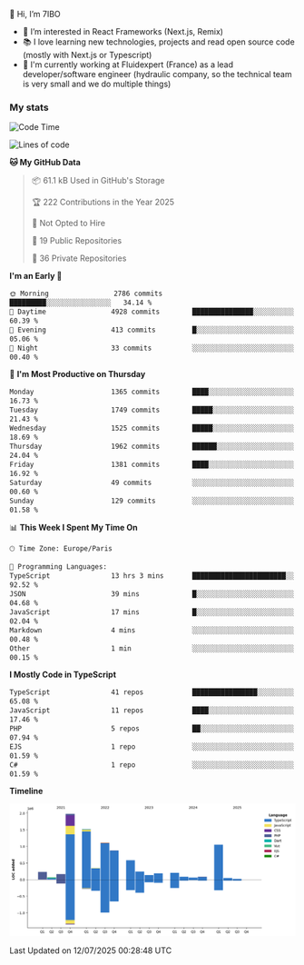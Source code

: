 👋 Hi, I’m 7IBO

- 👀 I’m interested in React Frameworks (Next.js, Remix)
- 📚 I love learning new technologies, projects and read open source code (mostly with Next.js or Typescript)
- 💼 I'm currently working at Fluidexpert (France) as a lead developer/software engineer (hydraulic company, so the technical team is very small and we do multiple things)

### My stats
<!--START_SECTION:waka-->
![Code Time](http://img.shields.io/badge/Code%20Time-1%2C123%20hrs%2048%20mins-blue)

![Lines of code](https://img.shields.io/badge/From%20Hello%20World%20I%27ve%20Written-8.9%20million%20lines%20of%20code-blue)

**🐱 My GitHub Data** 

> 📦 61.1 kB Used in GitHub's Storage 
 > 
> 🏆 222 Contributions in the Year 2025
 > 
> 🚫 Not Opted to Hire
 > 
> 📜 19 Public Repositories 
 > 
> 🔑 36 Private Repositories 
 > 
**I'm an Early 🐤** 

```text
🌞 Morning                2786 commits        █████████░░░░░░░░░░░░░░░░   34.14 % 
🌆 Daytime                4928 commits        ███████████████░░░░░░░░░░   60.39 % 
🌃 Evening                413 commits         █░░░░░░░░░░░░░░░░░░░░░░░░   05.06 % 
🌙 Night                  33 commits          ░░░░░░░░░░░░░░░░░░░░░░░░░   00.40 % 
```
📅 **I'm Most Productive on Thursday** 

```text
Monday                   1365 commits        ████░░░░░░░░░░░░░░░░░░░░░   16.73 % 
Tuesday                  1749 commits        █████░░░░░░░░░░░░░░░░░░░░   21.43 % 
Wednesday                1525 commits        █████░░░░░░░░░░░░░░░░░░░░   18.69 % 
Thursday                 1962 commits        ██████░░░░░░░░░░░░░░░░░░░   24.04 % 
Friday                   1381 commits        ████░░░░░░░░░░░░░░░░░░░░░   16.92 % 
Saturday                 49 commits          ░░░░░░░░░░░░░░░░░░░░░░░░░   00.60 % 
Sunday                   129 commits         ░░░░░░░░░░░░░░░░░░░░░░░░░   01.58 % 
```


📊 **This Week I Spent My Time On** 

```text
🕑︎ Time Zone: Europe/Paris

💬 Programming Languages: 
TypeScript               13 hrs 3 mins       ███████████████████████░░   92.52 % 
JSON                     39 mins             █░░░░░░░░░░░░░░░░░░░░░░░░   04.68 % 
JavaScript               17 mins             █░░░░░░░░░░░░░░░░░░░░░░░░   02.04 % 
Markdown                 4 mins              ░░░░░░░░░░░░░░░░░░░░░░░░░   00.48 % 
Other                    1 min               ░░░░░░░░░░░░░░░░░░░░░░░░░   00.15 % 
```

**I Mostly Code in TypeScript** 

```text
TypeScript               41 repos            ████████████████░░░░░░░░░   65.08 % 
JavaScript               11 repos            ████░░░░░░░░░░░░░░░░░░░░░   17.46 % 
PHP                      5 repos             ██░░░░░░░░░░░░░░░░░░░░░░░   07.94 % 
EJS                      1 repo              ░░░░░░░░░░░░░░░░░░░░░░░░░   01.59 % 
C#                       1 repo              ░░░░░░░░░░░░░░░░░░░░░░░░░   01.59 % 
```



**Timeline**

![Lines of Code chart](https://raw.githubusercontent.com/7IBO/7IBO/main/assets/bar_graph.png)


 Last Updated on 12/07/2025 00:28:48 UTC
<!--END_SECTION:waka-->

